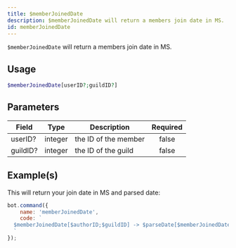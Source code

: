 ```yaml
---
title: $memberJoinedDate
description: $memberJoinedDate will return a members join date in MS.
id: memberJoinedDate
---
```


`$memberJoinedDate` will return a members join date in MS.

## Usage

```php
$memberJoinedDate[userID?;guildID?]
```

## Parameters

| Field    | Type    | Description          | Required |
|----------|---------|----------------------|:--------:|
| userID?  | integer | the ID of the member |  false   |
| guildID? | integer | the ID of the guild  |  false   |

## Example(s)

This will return your join date in MS and parsed date:

```javascript
bot.command({
    name: 'memberJoinedDate',
    code: `
  $memberJoinedDate[$authorID;$guildID] -> $parseDate[$memberJoinedDate[$authorID;$guildID]]
  `
});
```
